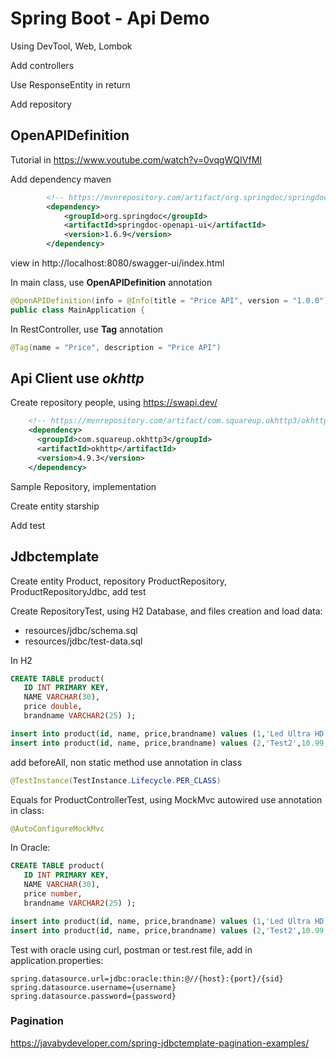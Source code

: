 # Spring Boot - Api Demo

Using DevTool, Web, Lombok

Add controllers

Use ResponseEntity in return

Add repository

## OpenAPIDefinition

Tutorial in https://www.youtube.com/watch?v=0vqgWQIVfMI

Add dependency maven

```xml
		<!-- https://mvnrepository.com/artifact/org.springdoc/springdoc-openapi-ui -->
		<dependency>
			<groupId>org.springdoc</groupId>
			<artifactId>springdoc-openapi-ui</artifactId>
			<version>1.6.9</version>
		</dependency>
```

view in http://localhost:8080/swagger-ui/index.html

In main class, use **OpenAPIDefinition** annotation

```java
@OpenAPIDefinition(info = @Info(title = "Price API", version = "1.0.0"))
public class MainApplication {
```

In RestController, use **Tag** annotation

```java
@Tag(name = "Price", description = "Price API")
```

## Api Client use *okhttp* 

Create repository people, using https://swapi.dev/

```xml
    <!-- https://mvnrepository.com/artifact/com.squareup.okhttp3/okhttp -->
    <dependency>
      <groupId>com.squareup.okhttp3</groupId>
      <artifactId>okhttp</artifactId>
      <version>4.9.3</version>
    </dependency>
```

Sample Repository, implementation

Create entity starship

Add test

## Jdbctemplate
Create entity Product, repository ProductRepository, ProductRepositoryJdbc, add test

Create RepositoryTest, using H2 Database, and files creation and load data: 

- resources/jdbc/schema.sql
- resources/jdbc/test-data.sql

In H2
```sql
CREATE TABLE product(
   ID INT PRIMARY KEY,
   NAME VARCHAR(30), 
   price double,
   brandname VARCHAR2(25) );

insert into product(id, name, price,brandname) values (1,'Led Ultra HD',1899.0,'LG');
insert into product(id, name, price,brandname) values (2,'Test2',10.99,'Acme');
```

add beforeAll, non static method use annotation in class

```java
@TestInstance(TestInstance.Lifecycle.PER_CLASS)
```

Equals for ProductControllerTest, using MockMvc autowired  use annotation in class:

```java
@AutoConfigureMockMvc
```



In Oracle:
```sql
CREATE TABLE product(
   ID INT PRIMARY KEY,
   NAME VARCHAR(30), 
   price number,
   brandname VARCHAR2(25) );

insert into product(id, name, price,brandname) values (1,'Led Ultra HD',1899.0,'LG');
insert into product(id, name, price,brandname) values (2,'Test2',10.99,'Acme');
```

Test with oracle using curl, postman or test.rest file, add in application.properties:

```properties
spring.datasource.url=jdbc:oracle:thin:@//{host}:{port}/{sid}
spring.datasource.username={username}
spring.datasource.password={password}
```

### Pagination

https://javabydeveloper.com/spring-jdbctemplate-pagination-examples/
